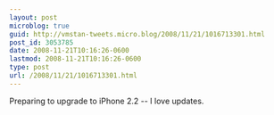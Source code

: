 ```yaml
---
layout: post
microblog: true
guid: http://vmstan-tweets.micro.blog/2008/11/21/1016713301.html
post_id: 3053785
date: 2008-11-21T10:16:26-0600
lastmod: 2008-11-21T10:16:26-0600
type: post
url: /2008/11/21/1016713301.html
---
```

Preparing to upgrade to iPhone 2.2 -- I love updates.
